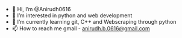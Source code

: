 - 👋 Hi, I’m @Anirudh0616
- 👀 I’m interested in python and web development 
- 🌱 I’m currently learning git, C++ and Webscraping through python
- 📫 How to reach me gmail - anirudh.b.0616@gmail.com


